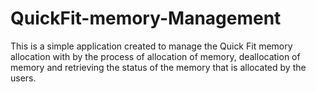 # QuickFit-memory-Management
This is a simple application created to manage the Quick Fit memory allocation with by the process of allocation of memory, deallocation of memory and retrieving the status of the memory that is allocated by the users. 
